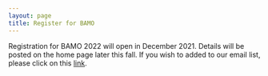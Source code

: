 ```yaml
---
layout: page
title: Register for BAMO
---
```


Registration for BAMO 2022 will open in December 2021.  Details will be posted on the home page later this fall. If you wish to added to our email list, please click on this [link](https://forms.gle/pVCGWa71KXX8E9wz6).
